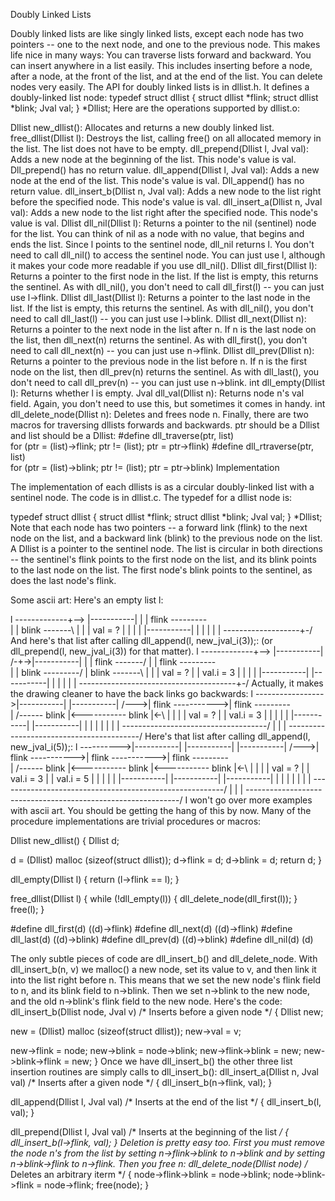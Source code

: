 Doubly Linked Lists

Doubly linked lists are like singly linked lists, except each node has two pointers -- one to the next node, and one to the previous node. This makes life nice in many ways:
You can traverse lists forward and backward.
You can insert anywhere in a list easily. This includes inserting before a node, after a node, at the front of the list, and at the end of the list.
You can delete nodes very easily.
The API for doubly linked lists is in dllist.h. It defines a doubly-linked list node:
typedef struct dllist {
  struct dllist *flink;
  struct dllist *blink;
  Jval val;
} *Dllist;
Here are the operations supported by dllist.o:

Dllist new_dllist(): Allocates and returns a new doubly linked list.
free_dllist(Dllist l): Destroys the list, calling free() on all allocated memory in the list. The list does not have to be empty.
dll_prepend(Dllist l, Jval val): Adds a new node at the beginning of the list. This node's value is val. Dll_prepend() has no return value.
dll_append(Dllist l, Jval val): Adds a new node at the end of the list. This node's value is val. Dll_append() has no return value.
dll_insert_b(Dllist n, Jval val): Adds a new node to the list right before the specified node. This node's value is val.
dll_insert_a(Dllist n, Jval val): Adds a new node to the list right after the specified node. This node's value is val.
Dllist dll_nil(Dllist l): Returns a pointer to the nil (sentinel) node for the list. You can think of nil as a node with no value, that begins and ends the list. Since l points to the sentinel node, dll_nil returns l. You don't need to call dll_nil() to access the sentinel node. You can just use l, although it makes your code more readable if you use dll_nil().
Dllist dll_first(Dllist l): Returns a pointer to the first node in the list. If the list is empty, this returns the sentinel. As with dll_nil(), you don't need to call dll_first(l) -- you can just use l->flink.
Dllist dll_last(Dllist l): Returns a pointer to the last node in the list. If the list is empty, this returns the sentinel. As with dll_nil(), you don't need to call dll_last(l) -- you can just use l->blink.
Dllist dll_next(Dllist n): Returns a pointer to the next node in the list after n. If n is the last node on the list, then dll_next(n) returns the sentinel. As with dll_first(), you don't need to call dll_next(n) -- you can just use n->flink.
Dllist dll_prev(Dllist n): Returns a pointer to the previous node in the list before n. If n is the first node on the list, then dll_prev(n) returns the sentinel. As with dll_last(), you don't need to call dll_prev(n) -- you can just use n->blink.
int dll_empty(Dllist l): Returns whether l is empty.
Jval dll_val(Dllist n): Returns node n's val field. Again, you don't need to use this, but sometimes it comes in handy.
int dll_delete_node(Dllist n): Deletes and frees node n.
Finally, there are two macros for traversing dllists forwards and backwards. ptr should be a Dllist and list should be a Dllist:
#define dll_traverse(ptr, list) \
  for (ptr = (list)->flink; ptr != (list); ptr = ptr->flink)
#define dll_rtraverse(ptr, list) \
  for (ptr = (list)->blink; ptr != (list); ptr = ptr->blink)
Implementation

The implementation of each dllists is as a circular doubly-linked list with a sentinel node. The code is in dllist.c.
The typedef for a dllist node is:

typedef struct dllist {
  struct dllist *flink;
  struct dllist *blink;
  Jval val;
} *Dllist;
Note that each node has two pointers -- a forward link (flink) to the next node on the list, and a backward link (blink) to the previous node on the list. A Dllist is a pointer to the sentinel node.
The list is circular in both directions -- the sentinel's flink points to the first node on the list, and its blink points to the last node on the list. The first node's blink points to the sentinel, as does the last node's flink.

Some ascii art: Here's an empty list l:

l -------------+--> |-----------|
               |    | flink ---------\
               |    | blink -------\ |
               |    | val = ?   |  | |
               |    |-----------|  | |
               |                   | |
               \-------------------+-/
And here's that list after calling dll_append(l, new_jval_i(3));: (or dll_prepend(l, new_jval_i(3)) for that matter).
l -------------+--> |-----------|  /-+->|-----------|
               |    | flink -------/ |  | flink ---------\
               |    | blink ---------/  | blink -------\ |
               |    | val = ?   |       | val.i = 3 |  | |
               |    |-----------|       |-----------|  | |
               |                                       | |
               \---------------------------------------+-/
Actually, it makes the drawing cleaner to have the back links go backwards:
l ----------------->|-----------|       |-----------|
               /--->| flink ----------->| flink ---------\
               |  /------ blink |<----------- blink |<-\ |
               |  | | val = ?   |       | val.i = 3 |  | |
               |  | |-----------|       |-----------|  | |
               |  |                                    | |
               |  \------------------------------------/ |
               |                                         |
               \-----------------------------------------/
Here's that list after calling dll_append(l, new_jval_i(5));:
l ---------->|-----------|       |-----------|       |-----------|
        /--->| flink ----------->| flink ----------->| flink ---------\
        |  /------ blink |<----------- blink |<----------- blink |<-\ |
        |  | | val = ?   |       | val.i = 3 |       | val.i = 5 |  | |
        |  | |-----------|       |-----------|       |-----------|  | |
        |  |                                                        | |
        |  \--------------------------------------------------------/ |
        |                                                             |
        \-------------------------------------------------------------/
I won't go over more examples with ascii art. You should be getting the hang of this by now.
Many of the procedure implementations are trivial procedures or macros:

 
Dllist new_dllist()
{
  Dllist d;

  d = (Dllist) malloc (sizeof(struct dllist));
  d->flink = d;
  d->blink = d;
  return d;
}

dll_empty(Dllist l)
{
  return (l->flink == l);
}


free_dllist(Dllist l)
{
  while (!dll_empty(l)) {
    dll_delete_node(dll_first(l));
  }
  free(l);
}


#define dll_first(d) ((d)->flink)
#define dll_next(d) ((d)->flink)
#define dll_last(d) ((d)->blink)
#define dll_prev(d) ((d)->blink)
#define dll_nil(d) (d)


The only subtle pieces of code are dll_insert_b() and dll_delete_node. With dll_insert_b(n, v) we malloc() a new node, set its value to v, and then link it into the list right before n. This means that we set the new node's flink field to n, and its blink field to n->blink. Then we set n->blink to the new node, and the old n->blink's flink field to the new node. Here's the code:
dll_insert_b(Dllist node, Jval v)       /* Inserts before a given node */
{
  Dllist new;

  new = (Dllist) malloc (sizeof(struct dllist));
  new->val = v;

  new->flink = node;
  new->blink = node->blink;
  new->flink->blink = new;
  new->blink->flink = new;
}
Once we have dll_insert_b() the other three list insertion routines are simply calls to dll_insert_b():
dll_insert_a(Dllist n, Jval val)        /* Inserts after a given node */
{
  dll_insert_b(n->flink, val);
} 

dll_append(Dllist l, Jval val)     /* Inserts at the end of the list */
{ 
  dll_insert_b(l, val);
}

dll_prepend(Dllist l, Jval val)    /* Inserts at the beginning of the list */
{ 
  dll_insert_b(l->flink, val);
} 
Deletion is pretty easy too. First you must remove the node n's from the list by setting n->flink->blink to n->blink and by setting n->blink->flink to n->flink. Then you free n:
dll_delete_node(Dllist node)            /* Deletes an arbitrary iterm */
{
  node->flink->blink = node->blink;
  node->blink->flink = node->flink;
  free(node);
}
